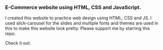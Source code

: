 ### E-Commerce website using HTML, CSS and JavaScript.

I created this website to practice web design using HTML, CSS and JS.
I used slick-carousel for the slides and multiple fonts and themes are used in this to make this website look pretty.
Please support me by starring this repo.

Check it out:
